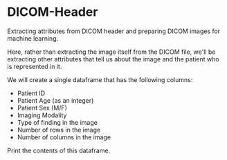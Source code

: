 # DICOM-Header
Extracting attributes from DICOM header and preparing DICOM images for machine learning.

Here, rather than extracting the image itself from the DICOM file, we'll be extracting other attributes that tell us about the image and the patient who is represented in it.

We will create a single dataframe that has the following columns:

* Patient ID
* Patient Age (as an integer)
* Patient Sex (M/F)
* Imaging Modality
* Type of finding in the image
* Number of rows in the image
* Number of columns in the image

Print the contents of this dataframe.


